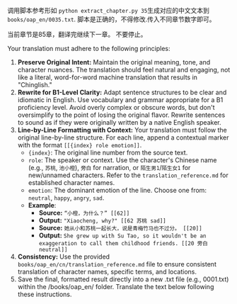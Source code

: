 调用脚本参考形如 ```python extract_chapter.py 35```生成对应的中文文本到`books/oap_en/0035.txt`.
脚本是正确的，不得修改.传入不同章节数字即可。 

当前章节是85章，翻译完继续下一章。  不要停止。

Your translation must adhere to the following principles:

1.  **Preserve Original Intent:** Maintain the original meaning, tone, and character nuances. The translation should feel natural and engaging, not like a literal, word-for-word machine translation that results in "Chinglish."
2.  **Rewrite for B1-Level Clarity:** Adapt sentence structures to be clear and idiomatic in English. Use vocabulary and grammar appropriate for a B1 proficiency level. Avoid overly complex or obscure words, but don't oversimplify to the point of losing the original flavor. Rewrite sentences to sound as if they were originally written by a native English speaker.
3.  **Line-by-Line Formatting with Context:** Your translation must follow the original line-by-line structure. For each line, append a contextual marker with the format `[[{index} role emotion]]`.
    *   `{index}`: The original line number from the source text.
    *   `role`: The speaker or context. Use the character's Chinese name (e.g., `苏桃`, `池小橙`), `旁白` for narration, or `陌生男1`/`陌生女1` for new/unnamed characters. Refer to the `translation_reference.md` for established character names.
    *   `emotion`: The dominant emotion of the line. Choose one from: `neutral`, `happy`, `angry`, `sad`.
    *   **Example**:
        *   **Source:** `“小橙，为什么？” [[62]]`
        *   **Output:** `"Xiaocheng, why?" [[62 苏桃 sad]]`
        *   **Source:** `她从小和苏桃一起长大，说是青梅竹马也不过分。 [[20]]`
        *   **Output:** `She grew up with Su Tao, so it wouldn't be an exaggeration to call them childhood friends. [[20 旁白 neutral]]`
4.  **Consistency:** Use the provided `books/oap_en/cn/translation_reference.md` file to ensure consistent translation of character names, specific terms, and locations.
5. Save the final, formatted result directly into a new .txt file (e.g., 0001.txt)  within the /books/oap_en/ folder. 
Translate the text below following these instructions.  